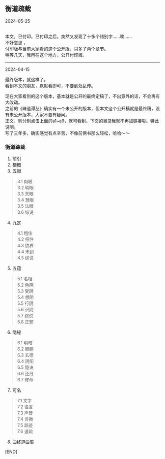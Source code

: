 ## 衡道疏裁
2024-05-25<br />

<br />
本文，已付印。已付印之后，突然又发现了十多个错别字……唉……<br />
不好意思 ，<br />
付印版与当前大家看的这个公开版，只多了两个章节。<br />
稍等几天，我再在这个地方，公开付印版。

-----
2024-04-15<br />

最终版本，就这样了。<br />
看到本文的朋友，默默看即可，不要到处乱传。<br />

现在大家看到的这个版本，基本就是公开的最终定稿了，不出意外的话，不会再有大改动。<br />
之前的《昧道谭丛》确实有一个未公开的版本，但本文这个公开稿就是最终稿，没有未公开版本，大家不要有疑问。<br />
正文，则分别点击上面的a1~a9，就可看到。下面的目录我就不再加链接啦。特此说明。<br />
写了三年多，确实感觉有点辛苦，不像前俩书那么轻松，哈哈～～<br />

### 衡道踈裁

1. 前引<br />
2. 梗概<br />
3. 五眼<br />
 > 3.1 肉眼<br />
 > 3.2 明眼<br />
 > 3.3 天眼<br />
 > 3.4 慧眼<br />
 > 3.5 法眼<br />
 > 3.6 综说<br />
4. 九定<br />
 > 4.1 粗住<br />
 > 4.2 细住<br />
 > 4.3 欲界<br />
 > 4.4 未到<br />
 > 4.5 综说<br />
5. 五蕴<br />
 > 5.1 名相<br />
 > 5.2 色阴<br />
 > 5.3 受阴<br />
 > 5.4 想阴<br />
 > 5.5 行阴<br />
 > 5.6 识阴<br />
 > 5.7 综说<br />
 > 5.8 正邪<br />
6. 隐秘<br />
 > 6.1 明暗<br />
 > 6.2 鲲鹏<br />
 > 6.3 玄德<br />
 > 6.4 阴阳<br />
 > 6.5 隐诀<br />
 > 6.6 还丹<br />
 > 6.7 修命<br />
7. 可名<br />
 > 7.1 文字<br />
 > 7.2 语言<br />
 > 7.3 声音<br />
 > 7.4 言微<br />
 > 7.5 踪迹<br />
 > 7.6 道疏<br />
8. 曲终道曲衷<br />


[END]
